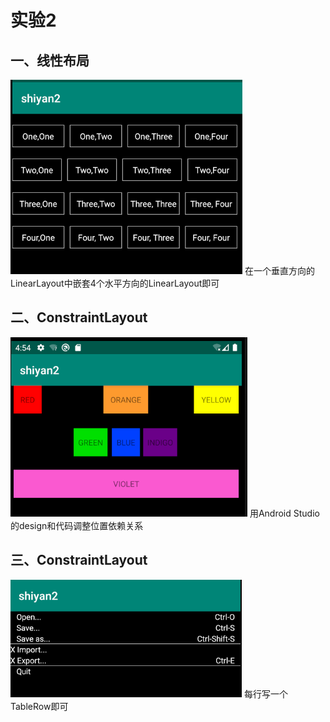 # 实验2
## 一、线性布局
![](https://github.com/ZHY-JOE/MyProject/blob/master/shiyan2/1.png)
在一个垂直方向的LinearLayout中嵌套4个水平方向的LinearLayout即可

## 二、ConstraintLayout
![](https://github.com/ZHY-JOE/MyProject/blob/master/shiyan2/2.png)
用Android Studio的design和代码调整位置依赖关系

## 三、ConstraintLayout
![](https://github.com/ZHY-JOE/MyProject/blob/master/shiyan2/3.png)
每行写一个TableRow即可
